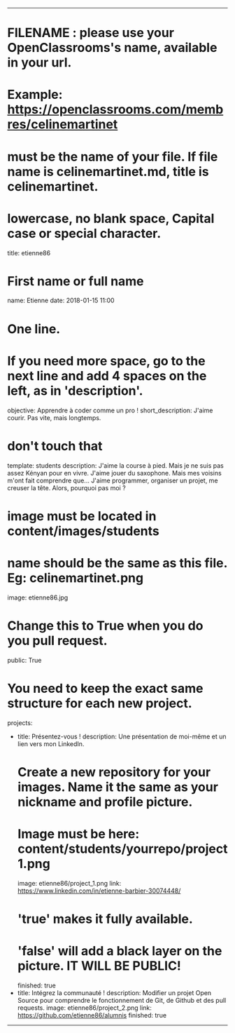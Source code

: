 ﻿---

# FILENAME : please use your OpenClassrooms's name, available in your url.
# Example: https://openclassrooms.com/membres/celinemartinet
# must be the name of your file. If file name is celinemartinet.md, title is celinemartinet.
# lowercase, no blank space, Capital case or special character.
title: etienne86

# First name or full name
name: Etienne
date: 2018-01-15 11:00

# One line.
# If you need more space, go to the next line and add 4 spaces on the left, as in 'description'.
objective: Apprendre à coder comme un pro !
short_description: J'aime courir. Pas vite, mais longtemps.

# don't touch that
template: students
description:
    J'aime la course à pied. Mais je ne suis pas assez Kényan pour en vivre.
    J'aime jouer du saxophone. Mais mes voisins m'ont fait comprendre que...
    J'aime programmer, organiser un projet, me creuser la tête. Alors, pourquoi pas moi ?

# image must be located in content/images/students
# name should be the same as this file. Eg: celinemartinet.png
image: etienne86.jpg

# Change this to True when you do you pull request.
public: True

# You need to keep the exact same structure for each new project.
projects:
  - title: Présentez-vous !
    description: Une présentation de moi-même et un lien vers mon LinkedIn.
    # Create a new repository for your images. Name it the same as your nickname and profile picture.
    # Image must be here: content/students/yourrepo/project1.png
    image: etienne86/project_1.png
    link: https://www.linkedin.com/in/etienne-barbier-30074448/
    # 'true' makes it fully available.
    # 'false' will add a black layer on the picture. IT WILL BE PUBLIC!
    finished: true
  - title: Intégrez la communauté !
    description: Modifier un projet Open Source pour comprendre le fonctionnement de Git, de Github et des pull requests. 
    image: etienne86/project_2.png
    link: https://github.com/etienne86/alumnis
    finished: true
---
